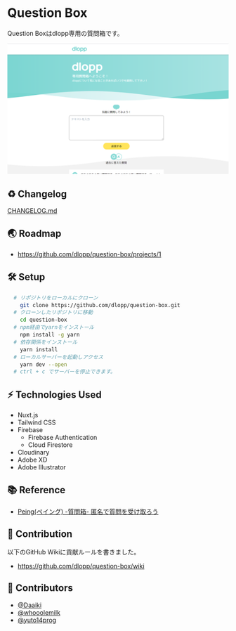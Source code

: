 # Question Box

Question Boxはdlopp専用の質問箱です。

![screenshot](./static/screenshot.png)

## :recycle: Changelog
[CHANGELOG.md](CHANGELOG.md)

## :earth_asia: Roadmap
- https://github.com/dlopp/question-box/projects/1

## :hammer_and_wrench: Setup
```bash
  # リポジトリをローカルにクローン
    git clone https://github.com/dlopp/question-box.git
  # クローンしたリポジトリに移動
    cd question-box
  # npm経由でyarnをインストール
    npm install -g yarn
  # 依存関係をインストール
    yarn install
  # ローカルサーバーを起動しアクセス
    yarn dev --open
  # ctrl + c でサーバーを停止できます。
```

## :zap: Technologies Used
- Nuxt.js
- Tailwind CSS
- Firebase
  - Firebase Authentication
  - Cloud Firestore
- Cloudinary
- Adobe XD
- Adobe Illustrator

## :books: Reference
- [Peing(ペイング) -質問箱- 匿名で質問を受け取ろう](https://peing.net/ja/)

## :star2: Contribution
以下のGitHub Wikiに貢献ルールを書きました。
- https://github.com/dlopp/question-box/wiki

## :partying_face: Contributors
- [@Daaiki](https://github.com/Daaiki)
- [@whooolemilk](https://github.com/whooolemilk)
- [@yuto14prog](https://github.com/yuto14prog)
